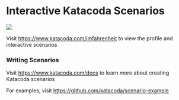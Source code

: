 # Interactive Katacoda Scenarios

[![](http://shields.katacoda.com/katacoda/imfahrenheit/count.svg)](https://www.katacoda.com/imfahrenheit "Get your profile on Katacoda.com")

Visit https://www.katacoda.com/imfahrenheit to view the profile and interactive scenarios

### Writing Scenarios
Visit https://www.katacoda.com/docs to learn more about creating Katacoda scenarios

For examples, visit https://github.com/katacoda/scenario-example
